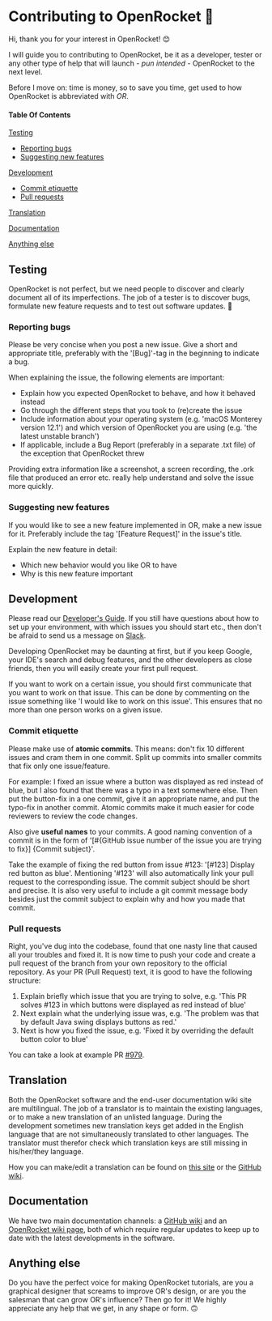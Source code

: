 # Contributing to OpenRocket 🚀
Hi, thank you for your interest in OpenRocket! 😊

I will guide you to contributing to OpenRocket, be it as a developer, tester or any other type of help that will launch - *pun intended* - OpenRocket to the next level.

Before I move on: time is money, so to save you time, get used to how OpenRocket is abbreviated with _OR_.

#### Table Of Contents
[Testing](#testing)
* [Reporting bugs](#reporting-bugs)
* [Suggesting new features](#suggesting-new-features)

[Development](#development)
* [Commit etiquette](#commit-etiquette)
* [Pull requests](#pull-requests)

[Translation](#translation)

[Documentation](#documentation)

[Anything else](#anything-else)

## Testing
OpenRocket is not perfect, but we need people to discover and clearly document all of its imperfections. The job of a tester is to discover bugs, formulate new feature requests and to test out software updates. 📝

### Reporting bugs
Please be very concise when you post a new issue. Give a short and appropriate title, preferably with the '[Bug]'-tag in the beginning to indicate a bug.

When explaining the issue, the following elements are important:
* Explain how you expected OpenRocket to behave, and how it behaved instead
* Go through the different steps that you took to (re)create the issue
* Include information about your operating system (e.g. 'macOS Monterey version 12.1') and which version of OpenRocket you are using (e.g. 'the latest unstable branch')
* If applicable, include a Bug Report (preferably in a separate .txt file) of the exception that OpenRocket threw

Providing extra information like a screenshot, a screen recording, the .ork file that produced an error etc. really help understand and solve the issue more quickly.

### Suggesting new features
If you would like to see a new feature implemented in OR, make a new issue for it. Preferably include the tag '[Feature Request]' in the issue's title.

Explain the new feature in detail:
* Which new behavior would you like OR to have
* Why is this new feature important

## Development
Please read our [Developer's Guide](https://github.com/openrocket/openrocket/wiki/Developer%27s-Guide). If you still have questions about how to set up your environment, with which issues you should start etc., then don't be afraid to send us a message on [Slack](https://join.slack.com/t/openrocket/shared_invite/zt-dh0wtpc4-WmkSK1ysqAOqHa6eFN7zgA).

Developing OpenRocket may be daunting at first, but if you keep Google, your IDE's search and debug features, and the other developers as close friends, then you will easily create your first pull request.

If you want to work on a certain issue, you should first communicate that you want to work on that issue. This can be done by commenting on the issue something like 'I would like to work on this issue'. This ensures that no more than one person works on a given issue.

### Commit etiquette
Please make use of **atomic commits**. This means: don't fix 10 different issues and cram them in one commit. Split up commits into smaller commits that fix only one issue/feature.

For example: I fixed an issue where a button was displayed as red instead of blue, but I also found that there was a typo in a text somewhere else. Then put the button-fix in a one commit, give it an appropriate name, and put the typo-fix in another commit. Atomic commits make it much easier for code reviewers to review the code changes.

Also give **useful names** to your commits. A good naming convention of a commit is in the form of '[#{GitHub issue number of the issue you are trying to fix}] {Commit subject}'.

Take the example of fixing the red button from issue #123: '[#123] Display red button as blue'. Mentioning '#123' will also automatically link your pull request to the corresponding issue. The commit subject should be short and precise. It is also very useful to include a git commit message body besides just the commit subject to explain why and how you made that commit.

### Pull requests
Right, you've dug into the codebase, found that one nasty line that caused all your troubles and fixed it. It is now time to push your code and create a pull request of the branch from your own repository to the official repository. As your PR (Pull Request) text, it is good to have the following structure:

1. Explain briefly which issue that you are trying to solve, e.g. 'This PR solves #123 in which buttons were displayed as red instead of blue' 
2. Next explain what the underlying issue was, e.g. 'The problem was that by default Java swing displays buttons as red.' 
3. Next is how you fixed the issue, e.g. 'Fixed it by overriding the default button color to blue' 

You can take a look at example PR [#979](https://github.com/openrocket/openrocket/pull/979).

## Translation
Both the OpenRocket software and the end-user documentation wiki site are multilingual. The job of a translator is to maintain the existing languages, or to make a new translation of an unlisted language. During the development sometimes new translation keys get added in the English language that are not simultaneously translated to other languages. The translator must therefor check which translation keys are still missing in his/her/they language.

How you can make/edit a translation can be found on [this site](http://openrocket.trans.free.fr/index.php?lang=en) or the [GitHub wiki](https://github.com/openrocket/openrocket/wiki/Instructions-for-translators).

## Documentation
We have two main documentation channels: a [GitHub wiki](https://github.com/openrocket/openrocket/wiki) and an [OpenRocket wiki page](http://wiki.openrocket.info/Main_Page), both of which require regular updates to keep up to date with the latest developments in the software.

## Anything else
Do you have the perfect voice for making OpenRocket tutorials, are you a graphical designer that screams to improve OR's design, or are you the salesman that can grow OR's influence? Then go for it! We highly appreciate any help that we get, in any shape or form. 🙃

